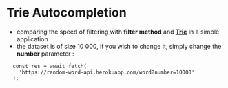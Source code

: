# Trie Autocompletion
- comparing the speed of filtering with **filter method** and [**Trie**](https://github.com/michalvargaa/Trie-Autocomplete/blob/main/utils/Trie.ts) in a simple application
- the dataset is of size 10 000, if you wish to change it, simply change the **number** parameter : 
```
  const res = await fetch(
    'https://random-word-api.herokuapp.com/word?number=10000'
  );
```
